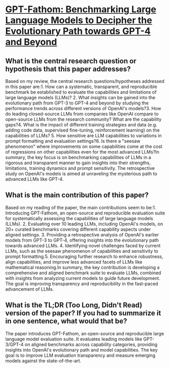 # [GPT-Fathom: Benchmarking Large Language Models to Decipher the   Evolutionary Path towards GPT-4 and Beyond](https://arxiv.org/abs/2309.16583)

## What is the central research question or hypothesis that this paper addresses?

Based on my review, the central research questions/hypotheses addressed in this paper are:1. How can a systematic, transparent, and reproducible benchmark be established to evaluate the capabilities and limitations of large language models (LLMs)? 2. What insights can be gained into the evolutionary path from GPT-3 to GPT-4 and beyond by studying the performance trends across different versions of OpenAI's models?3. How do leading closed-source LLMs from companies like OpenAI compare to open-source LLMs from the research community? What are the capability gaps?4. What is the impact of different training strategies and data (e.g. adding code data, supervised fine-tuning, reinforcement learning) on the capabilities of LLMs? 5. How sensitive are LLM capabilities to variations in prompt formatting and evaluation settings?6. Is there a "seesaw phenomenon" where improvements on some capabilities come at the cost of regressions on other capabilities even for the most advanced LLMs?In summary, the key focus is on benchmarking capabilities of LLMs in a rigorous and transparent manner to gain insights into their strengths, limitations, training dynamics and prompt sensitivity. The retrospective study on OpenAI's models is aimed at unraveling the mysterious path to advanced LLMs like GPT-4.


## What is the main contribution of this paper?

Based on my reading of the paper, the main contributions seem to be:1. Introducing GPT-Fathom, an open-source and reproducible evaluation suite for systematically assessing the capabilities of large language models (LLMs). 2. Evaluating over 10 leading LLMs, including OpenAI's models, on 20+ curated benchmarks covering different capability aspects under aligned settings. 3. Providing a retrospective analysis of OpenAI's earlier models from GPT-3 to GPT-4, offering insights into the evolutionary path towards advanced LLMs. 4. Identifying novel challenges faced by current LLMs, such as the seesaw phenomenon of capabilities and sensitivity to prompt formatting.5. Encouraging further research to enhance robustness, align capabilities, and improve less advanced facets of LLMs like mathematical reasoning.In summary, the key contribution is developing a comprehensive and aligned benchmark suite to evaluate LLMs, combined with insights from analyzing current models to guide future development. The goal is improving transparency and reproducibility in the fast-paced advancement of LLMs.


## What is the TL;DR (Too Long, Didn't Read) version of the paper? If you had to summarize it in one sentence, what would that be?

The paper introduces GPT-Fathom, an open-source and reproducible large language model evaluation suite. It evaluates leading models like GPT-3/GPT-4 on aligned benchmarks across capability categories, providing insights into OpenAI's evolutionary path and model capabilities. The key goal is to improve LLM evaluation transparency and measure emerging models against the state-of-the-art.
